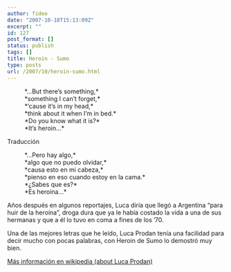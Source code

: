 ```yaml
---
author: fideo
date: "2007-10-18T15:13:09Z"
excerpt: ""
id: 127
post_format: []
status: publish
tags: []
title: Heroin - Sumo
type: posts
url: /2007/10/heroin-sumo.html
---
```

<dl><dd>*…But there’s something,*</dd><dd>*something I can’t forget,*</dd><dd>*‘cause it’s in my head,*</dd><dd>*think about it when I’m in bed.*</dd><dd>*Do you know what it is?*</dd><dd>*It’s heroin…*</dd><dd> </dd><dd> </dd></dl>Traducción

<dl><dd>*…Pero hay algo,*</dd><dd>*algo que no puedo olvidar,*</dd><dd>*causa esto en mi cabeza,*</dd><dd>*pienso en eso cuando estoy en la cama.*</dd><dd>*¿Sabes que es?*</dd><dd>*Es heroina…*</dd></dl>Años después en algunos reportajes, Luca diría que llegó a Argentina “para huir de la heroína”, droga dura que ya le había costado la vida a una de sus hermanas y que a él lo tuvo en coma a fines de los ’70.

Una de las mejores letras que he leído, Luca Prodan tenía una facilidad para decir mucho con pocas palabras, con Heroin de Sumo lo demostró muy bien.

[Más información en wikipedia (about Luca Prodan)](http://es.wikipedia.org/wiki/Sumo_(banda) "Sumo (Luca Prodan)")
